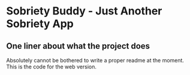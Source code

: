 # Sobriety Buddy - Just Another Sobriety App 
## One liner about what the project does
Absolutely cannot be bothered to write a proper readme at the moment. This is the code for the web version.
